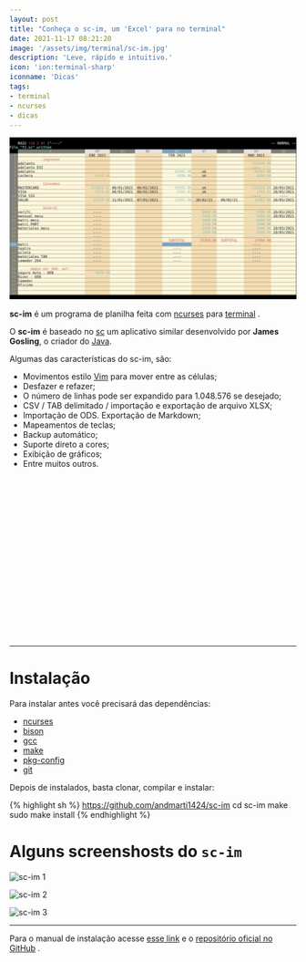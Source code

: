 ```yaml
---
layout: post
title: "Conheça o sc-im, um 'Excel' para no terminal"
date: 2021-11-17 08:21:20
image: '/assets/img/terminal/sc-im.jpg'
description: 'Leve, rápido e intuitivo.'
icon: 'ion:terminal-sharp'
iconname: 'Dicas'
tags:
- terminal
- ncurses
- dicas
---
```


![Conheça o sc-im, um 'Excel' para no terminal](/assets/img/terminal/sc-im.jpg)

**sc-im** é um programa de planilha feita com [ncurses](https://terminalroot.com.br/ncurses) para [terminal](https://terminalroot.com.br/tags#terminal) .

O **sc-im** é baseado no [sc](https://en.wikipedia.org/wiki/Sc_(spreadsheet_calculator)) um aplicativo similar desenvolvido por **James Gosling**, o criador do [Java](https://terminalroot.com.br/tags#java).

Algumas das características do sc-im, são:
+ Movimentos estilo [Vim](https://terminalroot.com.br/vim) para mover entre as células;
+ Desfazer e refazer;
+ O número de linhas pode ser expandido para 1.048.576 se desejado;
+ CSV / TAB delimitado / importação e exportação de arquivo XLSX;
+ Importação de ODS. Exportação de Markdown;
+ Mapeamentos de teclas;
+ Backup automático;
+ Suporte direto a cores;
+ Exibição de gráficos;
+ Entre muitos outros.


<!-- QUADRADO -->
<script async src="//pagead2.googlesyndication.com/pagead/js/adsbygoogle.js"></script>
<ins class="adsbygoogle"
style="display:inline-block;width:336px;height:280px"
data-ad-client="ca-pub-2838251107855362"
data-ad-slot="5351066970"></ins>
<script>
(adsbygoogle = window.adsbygoogle || []).push({});
</script>

---

# Instalação
Para instalar antes você precisará das dependências:
+ [ncurses](https://terminalroot.com.br/ncurses)
+ [bison](https://www.gnu.org/software/bison/)
+ [gcc](https://terminalroot.com.br/2019/12/gcc-vs-llvm-qual-e-o-melhor-compilador.html)
+ [make](https://terminalroot.com.br/2019/12/como-criar-um-makefile.html)
+ [pkg-config](https://www.freedesktop.org/wiki/Software/pkg-config/)
+ [git](https://terminalroot.com.br/git)

Depois de instalados, basta clonar, compilar e instalar:

{% highlight sh %}
https://github.com/andmarti1424/sc-im
cd sc-im
make
sudo make install
{% endhighlight %}

# Alguns screenshosts do `sc-im`

![sc-im 1](https://github.com/andmarti1424/sc-im/raw/main/screenshots/scim-plot-graph.gif?raw=true)

![sc-im 2](https://github.com/andmarti1424/sc-im/raw/main/screenshots/scim4.png?raw=true)

![sc-im 3](https://github.com/andmarti1424/sc-im/raw/main/screenshots/scimp3.png?raw=true)

---

Para o manual de instalação acesse [esse link](https://github.com/jonnieey/Sc-im-Tutorial) e o [repositório oficial no GitHub](https://github.com/andmarti1424/sc-im) .


